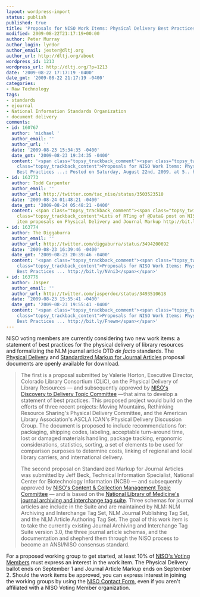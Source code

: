 ```yaml
---
layout: wordpress-import
status: publish
published: true
title: 'Proposals for NISO Work Items: Physical Delivery Best Practices and Standardized Markup for Journal Articles'
modified: 2009-08-22T21:17:19+00:00
author: Peter Murray
author_login: lyrdor
author_email: jester@dltj.org
author_url: http://dltj.org/about
wordpress_id: 1213
wordpress_url: http://dltj.org/?p=1213
date: '2009-08-22 17:17:19 -0400'
date_gmt: '2009-08-22 21:17:19 -0400'
categories:
- Raw Technology
tags:
- standards
- ejournal
- National Information Standards Organization
- document delivery
comments:
- id: 160767
  author: 'michael '
  author_email: ''
  author_url: ''
  date: '2009-08-23 15:34:35 -0400'
  date_gmt: '2009-08-23 19:34:35 -0400'
  content: '<span class="topsy_trackback_comment"><span class="topsy_twitter_username"><span
    class="topsy_trackback_content">Proposals for NISO Work Items: Physical Delivery
    Best Practices ...: Posted on Saturday, August 22nd, 2009, at 5.. http://bit.ly/RUZCk</span></span>'
- id: 163773
  author: Todd Carpenter
  author_email: ''
  author_url: http://twitter.com/tac_niso/status/3503523510
  date: '2009-08-24 01:48:21 -0400'
  date_gmt: '2009-08-24 05:48:21 -0400'
  content: <span class="topsy_trackback_comment"><span class="topsy_twitter_username"><span
    class="topsy_trackback_content">Lots of RTing of @DataG post on NISO's new work
    item proposals on Physical Delivery and Journal Markup http://bit.ly/4bwW4</span></span>
- id: 163774
  author: The Diggaburra
  author_email: ''
  author_url: http://twitter.com/diggaburra/status/3494200692
  date: '2009-08-23 16:39:46 -0400'
  date_gmt: '2009-08-23 20:39:46 -0400'
  content: '<span class="topsy_trackback_comment"><span class="topsy_twitter_username"><span
    class="topsy_trackback_content">Proposals for NISO Work Items: Physical Delivery
    Best Practices ... http://bit.ly/NVni3</span></span>'
- id: 163776
  author: Jasper
  author_email: ''
  author_url: http://twitter.com/jasperdoc/status/3493510618
  date: '2009-08-23 15:55:41 -0400'
  date_gmt: '2009-08-23 19:55:41 -0400'
  content: '<span class="topsy_trackback_comment"><span class="topsy_twitter_username"><span
    class="topsy_trackback_content">Proposals for NISO Work Items: Physical Delivery
    Best Practices ... http://bit.ly/Fnewm</span></span>'
---
```

<p>NISO voting members are currently considering two new work items:  a statement of best practices for the physical delivery of library resources and formalizing the NLM journal article DTD <i>de facto</i> standards.  The <a href="http://www.niso.org/apps/group_public/document.php?document_id=2569" title="NISO Proposed Work Item: Physical Delivery of Library Materials">Physical Delivery</a> and <a href="http://www.niso.org/apps/group_public/document.php?document_id=2577" title="NISO Proposed Work Item: Standardized Markup for Journal Articles ">Standardized Markup for Journal Articles</a> proposal documents are openly available for download.</p>
<blockquote><p>The first is a proposal submitted by Valerie Horton, Executive Director, Colorado Library Consortium (CLiC), on the Physical Delivery of Library Resources &mdash; and subsequently approved by <a href="http://www.niso.org/topics/d2d" title="Discovery to Delivery - National Information Standards Organization">NISO's Discovery to Delivery Topic Committee</a> &mdash;that aims to develop a statement of best practices. This proposed project would build on the efforts of three recent projects: Moving Mountains, Rethinking Resource Sharing's Physical Delivery Committee, and the American Library Association's ASCLA ICAN's Physical Delivery Discussion Group. The document is proposed to include recommendations for: packaging, shipping codes, labeling, acceptable turn-around time, lost or damaged materials handling, package tracking, ergonomic considerations, statistics, sorting, a set of elements to be used for comparison purposes to determine costs, linking of regional and local library carriers, and international delivery.</p>
<p>The second proposal on Standardized Markup for Journal Articles was submitted by Jeff Beck, Technical Information Specialist, National Center for Biotechnology Information (NCBI) &mdash; and subsequently approved by <a href="http://www.niso.org/topics/ccm" title="Content &amp;amp; Collection Management - National Information Standards Organization">NISO's Content &amp; Collection Management Topic Committee</a> &mdash; and is based on the <a href="http://dtd.nlm.nih.gov/" title="Journal Archiving and Interchange Tag Suite">National Library of Medicine's journal archiving and interchange tag suite</a>. Three schemas for journal articles are include in the Suite and are maintained by NLM: NLM Archiving and Interchange Tag Set, NLM Journal Publishing Tag Set, and the NLM Article Authoring Tag Set. The goal of this work item is to take the currently existing Journal Archiving and Interchange Tag Suite version 3.0, the three journal article schemas, and the documentation and shepherd them through the NISO process to become an ANSI/NISO consensus standard.</p></blockquote>
<p>For a proposed working group to get started, at least 10% of <a href="http://www.niso.org/about/roster/#voting" title="Members - National Information Standards Organization">NISO's Voting Members</a> must express an interest in the work item.  The Physical Delivery ballot ends on September 1 and Journal Article Markup ends on September 2.  Should the work items be approved, you can express interest in joining the working groups by using the <a href="http://www.niso.org/contact" title="Contact - National Information Standards Organization">NISO Contact Form</a>, even if you aren't affiliated with a NISO Voting Member organization.</p>

